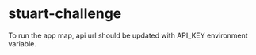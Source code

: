 # stuart-challenge

To run the app map, api url should be updated with API_KEY environment variable.
